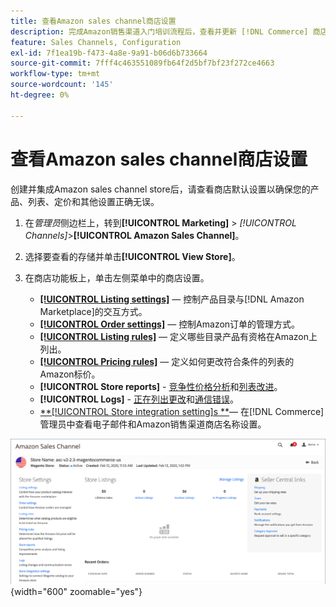 ```yaml
---
title: 查看Amazon sales channel商店设置
description: 完成Amazon销售渠道入门培训流程后，查看并更新 [!DNL Commerce] 商店设置。
feature: Sales Channels, Configuration
exl-id: 7f1ea19b-f473-4a8e-9a91-b06d6b733664
source-git-commit: 7fff4c463551089fb64f2d5bf7bf23f272ce4663
workflow-type: tm+mt
source-wordcount: '145'
ht-degree: 0%

---
```


# 查看Amazon sales channel商店设置

创建并集成Amazon sales channel store后，请查看商店默认设置以确保您的产品、列表、定价和其他设置正确无误。

1. 在&#x200B;_管理员_&#x200B;侧边栏上，转到&#x200B;**[!UICONTROL Marketing]** > _[!UICONTROL Channels]_>**[!UICONTROL Amazon Sales Channel]**。

1. 选择要查看的存储并单击&#x200B;**[!UICONTROL View Store]**。

1. 在商店功能板上，单击左侧菜单中的商店设置。

   - [**[!UICONTROL Listing settings]**](./listing-settings.md) — 控制产品目录与[!DNL Amazon Marketplace]的交互方式。
   - [**[!UICONTROL Order settings]**](./order-settings.md) — 控制Amazon订单的管理方式。
   - [**[!UICONTROL Listing rules]**](./listing-rules.md) — 定义哪些目录产品有资格在Amazon上列出。
   - [**[!UICONTROL Pricing rules]**](./pricing-products.md) — 定义如何更改符合条件的列表的Amazon标价。
   - **[!UICONTROL Store reports]** - [竞争性价格分析](./competitive-price-analysis.md)和[列表改进](./listing-improvements.md)。
   - **[!UICONTROL Logs]** - [正在列出更改](./listing-changes-log.md)和[通信错误](./communication-errors-log.md)。
   - [**[!UICONTROL Store integration setting]s **](./store-integration-settings.md)— 在[!DNL Commerce]管理员中查看电子邮件和Amazon销售渠道商店名称设置。

![存储仪表板](assets/ob-store-review.png){width="600" zoomable="yes"}
